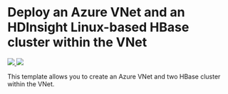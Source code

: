 # Deploy an Azure VNet and an HDInsight Linux-based HBase cluster within the VNet

<a href="https://portal.azure.com/#create/Microsoft.Template/uri/https%3A%2F%2Fraw.githubusercontent.com%2FAzure%2Fazure-quickstart-templates%2Fmaster%2F101-hdinsight-hbase-high-availability%2Fazuredeploy.json" target="_blank">
    <img src="http://azuredeploy.net/deploybutton.png"/>
</a>
<a href="http://armviz.io/#/?load=https%3A%2F%2Fraw.githubusercontent.com%2FAzure%2Fazure-quickstart-templates%2Fmaster%2F101-hdinsight-hbase-high-availability%2Fazuredeploy.json" target="_blank">
    <img src="http://armviz.io/visualizebutton.png"/>
</a>

This template allows you to create an Azure VNet and two HBase cluster within the VNet. 